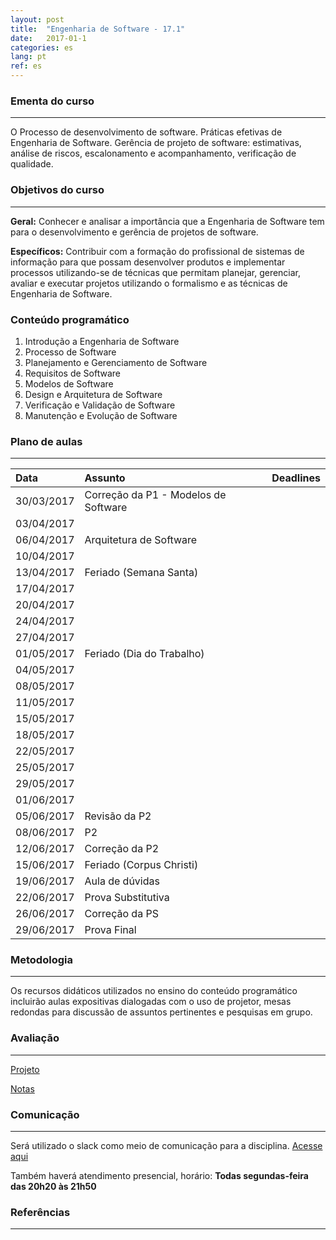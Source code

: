 ```yaml
---
layout: post
title:  "Engenharia de Software - 17.1"
date:   2017-01-1
categories: es
lang: pt
ref: es
---
```


### Ementa do curso
___
O Processo de desenvolvimento de software. Práticas efetivas de Engenharia de Software. Gerência de projeto de software: estimativas, análise de riscos, escalonamento e acompanhamento, verificação de qualidade.

### Objetivos do curso
___
**Geral:**
Conhecer e analisar a importância que a Engenharia de Software tem para o desenvolvimento e gerência de projetos de software.

**Específicos:**
Contribuir com a formação do profissional de sistemas de informação para que possam desenvolver produtos e implementar processos utilizando-se de técnicas que permitam planejar, gerenciar, avaliar e executar projetos utilizando o formalismo e as técnicas de Engenharia de Software.

### Conteúdo programático

1. Introdução a Engenharia de Software
2. Processo de Software
3. Planejamento e Gerenciamento de Software
4. Requisitos de Software
5. Modelos de Software
6. Design e Arquitetura de Software
7. Verificação e Validação de Software
8. Manutenção e Evolução de Software

### Plano de aulas
___

| Data	| Assunto | Deadlines
| :------- | :------ | :------ |
| 30/03/2017 | Correção da P1 -	Modelos de Software 
| 03/04/2017 | 
| 06/04/2017 | Arquitetura de Software 
| 10/04/2017 | 
| 13/04/2017 | Feriado (Semana Santa)
| 17/04/2017 | 
| 20/04/2017 |
| 24/04/2017 |
| 27/04/2017 |
| 01/05/2017 | Feriado (Dia do Trabalho)
| 04/05/2017 |
| 08/05/2017 |
| 11/05/2017 |
| 15/05/2017 |
| 18/05/2017 |
| 22/05/2017 |
| 25/05/2017 |
| 29/05/2017 |
| 01/06/2017 |
| 05/06/2017 |	Revisão da P2
| 08/06/2017 |	P2
| 12/06/2017 |	Correção da P2
| 15/06/2017 |	Feriado (Corpus Christi)
| 19/06/2017 |	Aula de dúvidas
| 22/06/2017 |	Prova Substitutiva
| 26/06/2017 |	Correção da PS
| 29/06/2017 |	Prova Final


### Metodologia
___
Os recursos didáticos utilizados no ensino do conteúdo programático incluirão aulas expositivas dialogadas com o uso de projetor, mesas redondas para discussão de assuntos pertinentes e pesquisas em grupo.

### Avaliação
___
[Projeto]()

[Notas]()

### Comunicação
___
Será utilizado o slack como meio de comunicação para a disciplina. [Acesse aqui](https://es20171.slack.com/messages/)

Também haverá atendimento presencial, horário: **Todas segundas-feira das 20h20 às 21h50**

### Referências
___

